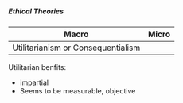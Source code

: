 ##### Ethical Theories

|Macro|Micro|
|------|----|
Utilitarianism or Consequentialism | 


Utilitarian benfits:
* impartial
* Seems to be measurable, objective

